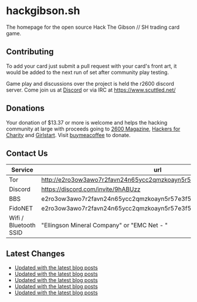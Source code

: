 # hackgibson.sh
The homepage for the open source Hack The Gibson // SH trading card game.


## Contributing

To add your card just submit a pull request with your card's front art, it would be added to the next run of set after community play testing.

Game play and discussions over the project is held the r2600 discord server. Come join us at [Discord](https://discord.com/invite/9hABUzz) or via IRC at https://www.scuttled.net/


## Donations

Your donation of $13.37 or more is welcome and helps the hacking community at large with proceeds going to [2600 Magazine](https://2600.com/), [Hackers for Charity](https://hackersforcharity.org) and [Girlstart](https://girlstart.org).  Visit [buymeacoffee](https://www.buymeacoffee.com/hackgibson.sh) to donate.


## Contact Us

Service | url
-|-
Tor | http://e2ro3ow3awo7r2favn24n65ycc2qmzkoayn5r57e3f56nvjwdcgg32ad.onion
Discord | https://discord.com/invite/9hABUzz
BBS | e2ro3ow3awo7r2favn24n65ycc2qmzkoayn5r57e3f56nvjwdcgg32ad.onion:23
FidoNET | e2ro3ow3awo7r2favn24n65ycc2qmzkoayn5r57e3f56nvjwdcgg32ad.onion:24554
Wifi / Bluetooth SSID | "Ellingson Mineral Company" or "EMC Net - <fidonet address>"

## Latest Changes
<!-- BLOG-POST-LIST:START -->
- [Updated with the latest blog posts](https://github.com/DFW2600/hackgibson.sh/commit/ddec3a2bebc8b7f0e019fdbd06be0ea296b885ca)
- [Updated with the latest blog posts](https://github.com/DFW2600/hackgibson.sh/commit/136fc89b96fcd1dd48906a6d416361fa966db5fe)
- [Updated with the latest blog posts](https://github.com/DFW2600/hackgibson.sh/commit/34644b57f5db717c59d24483905db61d5c8bb69c)
- [Updated with the latest blog posts](https://github.com/DFW2600/hackgibson.sh/commit/cbafb5c51e7e2d07fff98d7a8671906cb8c9ebee)
- [Updated with the latest blog posts](https://github.com/DFW2600/hackgibson.sh/commit/a2405278a0df594ce2464b4e1872ba3c198f950b)
<!-- BLOG-POST-LIST:END -->
